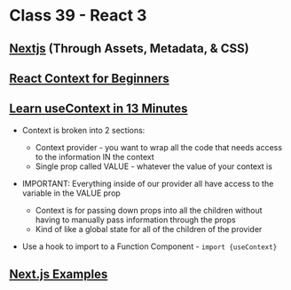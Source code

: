 # Class 39 - React 3

## [Nextjs](https://nextjs.org/learn/basics/getting-started) (Through Assets, Metadata, & CSS)

## [React Context for Beginners](https://www.freecodecamp.org/news/react-context-for-beginners/)

## [Learn useContext in 13 Minutes](https://www.youtube.com/watch?v=5LrDIWkK_Bc)

* Context is broken into 2 sections:
  * Context provider - you want to wrap all the code that needs access to the information IN the context
  * Single prop called VALUE - whatever the value of your context is

* IMPORTANT: Everything inside of our provider all have access to the variable in the VALUE prop
  * Context is for passing down props into all the children without having to manually pass information through the props
  * Kind of like a global state for all of the children of the provider

* Use a hook to import to a Function Component - `import {useContext}`

## [Next.js Examples](https://github.com/vercel/next.js/tree/canary/examples)
